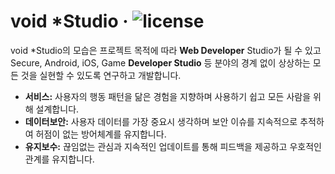 # void *Studio &middot; ![license](https://img.shields.io/badge/license-%EC%A4%80%EB%B9%84%EC%A4%91-blue)

void *Studio의 모습은 프로젝트 목적에 따라 **Web Developer** Studio가 될 수 있고 Secure, Android, iOS, Game **Developer Studio** 등 분야의 경계 없이 상상하는 모든 것을 실현할 수 있도록 연구하고 개발합니다.

* **서비스:** 사용자의 행동 패턴을 닮은 경험을 지향하며 사용하기 쉽고 모든 사람을 위해 설계합니다.
* **데이터보안:** 사용자 데이터를 가장 중요시 생각하며 보안 이슈를 지속적으로 추적하여 허점이 없는 방어체계를 유지합니다.
* **유지보수:** 끊임없는 관심과 지속적인 업데이트를 통해 피드백을 제공하고 우호적인 관계를 유지합니다.

